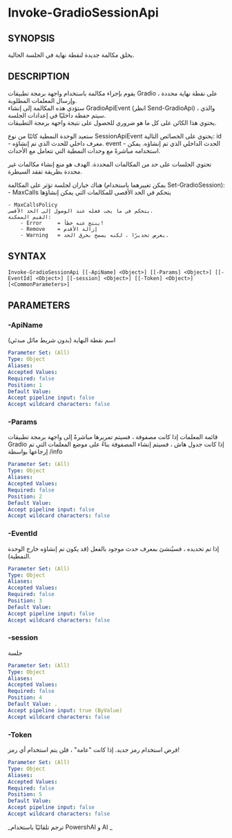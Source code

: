 ﻿---
external help file: powershai-help.xml
schema: 2.0.0
powershai: true
---

# Invoke-GradioSessionApi

## SYNOPSIS <!--!= @#Synop !-->
يخلق مكالمة جديدة لنقطة نهاية في الجلسة الحالية.

## DESCRIPTION <!--!= @#Desc !-->
يقوم بإجراء مكالمة باستخدام واجهة برمجة تطبيقات Gradio ، على نقطة نهاية محددة وإرسال المعلمات المطلوبة.  
ستؤدي هذه المكالمة إلى إنشاء GradioApiEvent (انظر Send-GradioApi) ، والذي سيتم حفظه داخليًا في إعدادات الجلسة.  
يحتوي هذا الكائن على كل ما هو ضروري للحصول على نتيجة واجهة برمجة التطبيقات.  

ستعيد الوحدة النمطية كائنًا من نوع SessionApiEvent يحتوي على الخصائص التالية:
	id - معرف داخلي للحدث الذي تم إنشاؤه.
	event - الحدث الداخلي الذي تم إنشاؤه. يمكن استخدامه مباشرةً مع وحدات النمطية التي تتعامل مع الأحداث.
	
تحتوي الجلسات على حد من المكالمات المحددة.
الهدف هو منع إنشاء مكالمات غير محددة بطريقة تفقد السيطرة.

هناك خياران لجلسة تؤثر على المكالمة (يمكن تغييرهما باستخدام Set-GradioSession):
	- MaxCalls 
	يتحكم في الحد الأقصى للمكالمات التي يمكن إنشاؤها
	
	- MaxCallsPolicy 
	يتحكم في ما يجب فعله عند الوصول إلى الحد الأقصى.
	القيم الممكنة:
		- Error 	= ينتج عنه خطأ!
		- Remove 	= إزالة الأقدم
		- Warning 	= يعرض تحذيرًا ، لكنه يسمح بخرق الحد.

## SYNTAX <!--!= @#Syntax !-->

```
Invoke-GradioSessionApi [[-ApiName] <Object>] [[-Params] <Object>] [[-EventId] <Object>] [[-session] <Object>] [[-Token] <Object>] [<CommonParameters>]
```

## PARAMETERS <!--!= @#Params !-->

### -ApiName
اسم نقطة النهاية (بدون شريط مائل مبدئي)

```yml
Parameter Set: (All)
Type: Object
Aliases: 
Accepted Values: 
Required: false
Position: 1
Default Value: 
Accept pipeline input: false
Accept wildcard characters: false
```

### -Params
قائمة المعلمات
إذا كانت مصفوفة ، فسيتم تمريرها مباشرةً إلى واجهة برمجة تطبيقات Gradio
إذا كانت جدول هاش ، فسيتم إنشاء المصفوفة بناءً على موضع المعلمات التي تم إرجاعها بواسطة /info

```yml
Parameter Set: (All)
Type: Object
Aliases: 
Accepted Values: 
Required: false
Position: 2
Default Value: 
Accept pipeline input: false
Accept wildcard characters: false
```

### -EventId
إذا تم تحديده ، فسيُنشئ بمعرف حدث موجود بالفعل (قد يكون تم إنشاؤه خارج الوحدة النمطية).

```yml
Parameter Set: (All)
Type: Object
Aliases: 
Accepted Values: 
Required: false
Position: 3
Default Value: 
Accept pipeline input: false
Accept wildcard characters: false
```

### -session
جلسة

```yml
Parameter Set: (All)
Type: Object
Aliases: 
Accepted Values: 
Required: false
Position: 4
Default Value: .
Accept pipeline input: true (ByValue)
Accept wildcard characters: false
```

### -Token
فرض استخدام رمز جديد. إذا كانت "عامة" ، فلن يتم استخدام أي رمز!

```yml
Parameter Set: (All)
Type: Object
Aliases: 
Accepted Values: 
Required: false
Position: 5
Default Value: 
Accept pipeline input: false
Accept wildcard characters: false
```




<!--PowershaiAiDocBlockStart-->
_ترجم تلقائيًا باستخدام PowershAI و AI 
_
<!--PowershaiAiDocBlockEnd-->
